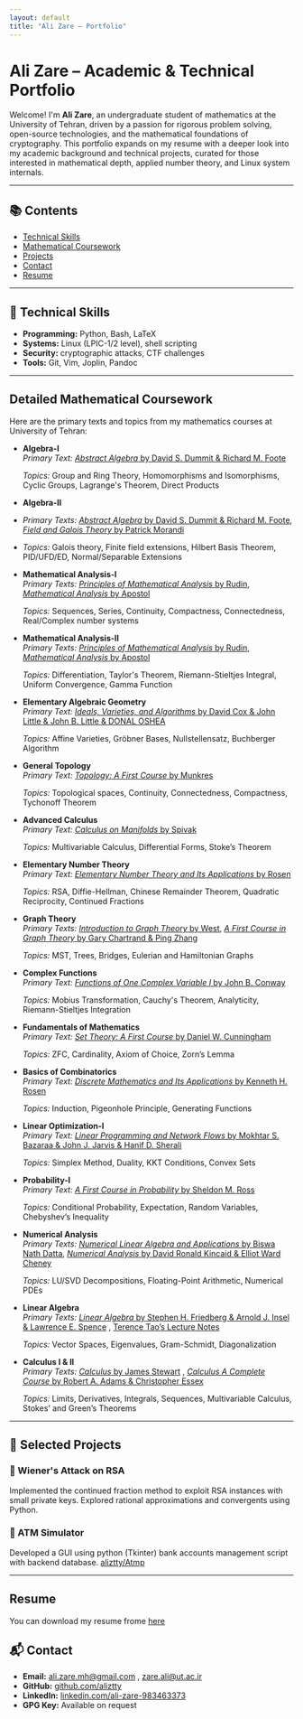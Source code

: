 ```yaml
---
layout: default
title: "Ali Zare – Portfolio"
---
```


# Ali Zare – Academic & Technical Portfolio

Welcome! I'm **Ali Zare**, an undergraduate student of mathematics at the University of Tehran, driven by a passion for rigorous problem solving, open-source technologies, and the mathematical foundations of cryptography. This portfolio expands on my resume with a deeper look into my academic background and technical projects, curated for those interested in mathematical depth, applied number theory, and Linux system internals.

---

## 📚 Contents
- [Technical Skills](#-technical-skills)
- [Mathematical Coursework](#detailed-mathematical-coursework)
- [Projects](#-selected-projects)
- [Contact](#-contact)
- [Resume](#-resume)

----

## 🔧 Technical Skills

- **Programming:** Python, Bash, LaTeX  
- **Systems:** Linux (LPIC-1/2 level), shell scripting  
- **Security:** cryptographic attacks, CTF challenges  
- **Tools:** Git, Vim, Joplin, Pandoc

---

## Detailed Mathematical Coursework

Here are the primary texts and topics from my mathematics courses at University of Tehran:

*  **Algebra-I**  
   *Primary Text:* [*Abstract Algebra* by David S. Dummit & Richard M. Foote](https://www.google.com/books/edition/Abstract_Algebra/KIGbCgAAQBAJ?hl=en&kptab=getbook)

   *Topics:* Group and Ring Theory, Homomorphisms and Isomorphisms, Cyclic Groups, Lagrange's Theorem, Direct Products

*  **Algebra-II**  
*   *Primary Texts:* [*Abstract Algebra* by David S. Dummit & Richard M. Foote](https://www.google.com/books/edition/Abstract_Algebra/KIGbCgAAQBAJ?hl=en&kptab=getbook), [*Field and Galois Theory* by Patrick Morandi](https://www.google.com/books/edition/Field_and_Galois_Theory/x_DjBwAAQBAJ?hl=en&gbpv=0)

*   *Topics:* Galois theory, Finite field extensions, Hilbert Basis Theorem, PID/UFD/ED, Normal/Separable Extensions

* **Mathematical Analysis-I**  
   *Primary Texts:* [*Principles of Mathematical Analysis* by Rudin](https://www.google.com/books/edition/Principles_of_Mathematical_Analysis/yifvAAAAMAAJ?hl=en&gbpv=0&bsq=principal%20of%20mathematical%20analysis%20by%20rudin), [*Mathematical Analysis* by Apostol](https://www.google.com/books/edition/Mathematical_Analysis/ZRK-PAAACAAJ?hl=en)

   *Topics:* Sequences, Series, Continuity, Compactness, Connectedness, Real/Complex number systems

* **Mathematical Analysis-II**  
   *Primary Texts:* [*Principles of Mathematical Analysis* by Rudin](https://www.google.com/books/edition/Principles_of_Mathematical_Analysis/yifvAAAAMAAJ?hl=en&gbpv=0&bsq=principal%20of%20mathematical%20analysis%20by%20rudin), [*Mathematical Analysis* by Apostol](https://www.google.com/books/edition/Mathematical_Analysis/ZRK-PAAACAAJ?hl=en)

   *Topics:* Differentiation, Taylor's Theorem, Riemann-Stieltjes Integral, Uniform Convergence, Gamma Function

* **Elementary Algebraic Geometry**  
   *Primary Text:* [*Ideals, Varieties, and Algorithms* by David Cox & John Little & John B. Little & DONAL OSHEA](https://www.google.com/books/edition/Ideals_Varieties_and_Algorithms/rvHiBwAAQBAJ?hl=en&gbpv=0)

   *Topics:* Affine Varieties, Gröbner Bases, Nullstellensatz, Buchberger Algorithm

* **General Topology**  
   *Primary Text:* [*Topology: A First Course* by Munkres](https://www.google.com/books/edition/Topology/NnCjQgAACAAJ?hl=en)

   *Topics:* Topological spaces, Continuity, Connectedness, Compactness, Tychonoff Theorem

* **Advanced Calculus**  
   *Primary Text:* [*Calculus on Manifolds* by Spivak](https://www.google.com/books/edition/Calculus_on_Manifolds/oMGc3zwvw34C?hl=en&gbpv=0)

   *Topics:* Multivariable Calculus, Differential Forms, Stoke’s Theorem

* **Elementary Number Theory**  
   *Primary Text:* [*Elementary Number Theory and Its Applications* by Rosen](https://www.google.com/books/edition/Elementary_Number_Theory_and_Its_Applica/HOMZAQAAIAAJ?hl=en&gbpv=0&bsq=Elementary%20Number%20Theory%20and%20its%20application%20by%20Kenneth%20H.%20Rosen%20edition%205th)

   *Topics:* RSA, Diffie-Hellman, Chinese Remainder Theorem, Quadratic Reciprocity, Continued Fractions

* **Graph Theory**  
   *Primary Texts:* [*Introduction to Graph Theory* by West](https://www.google.com/books/edition/Introduction_to_Graph_Theory/61gtAAAACAAJ?hl=en), [*A First Course in Graph Theory* by Gary Chartrand & Ping Zhang](https://www.google.com/books/edition/A_First_Course_in_Graph_Theory/ocIr0RHyI8oC?hl=en&gbpv=1&dq=A+first+course+in+graph+theory+by+chartrand+Zhang&printsec=frontcover)

   *Topics:* MST, Trees, Bridges, Eulerian and Hamiltonian Graphs

* **Complex Functions**  
   *Primary Text:* [*Functions of One Complex Variable I* by John B. Conway](https://www.google.com/books/edition/Functions_of_One_Complex_Variable_I/zh_SBwAAQBAJ?hl=en&gbpv=0)

   *Topics:* Mobius Transformation, Cauchy's Theorem, Analyticity, Riemann-Stieltjes Integration

* **Fundamentals of Mathematics**  
   *Primary Text:* [*Set Theory: A First Course* by Daniel W. Cunningham](https://www.google.com/books/edition/Set_Theory/S1GJDAAAQBAJ?hl=en&gbpv=0)

   *Topics:* ZFC, Cardinality, Axiom of Choice, Zorn’s Lemma

* **Basics of Combinatorics**  
   *Primary Text:* [*Discrete Mathematics and Its Applications* by Kenneth H. Rosen](https://www.google.com/books/edition/Discrete_Mathematics_and_Its_Application/efMmtAEACAAJ?hl=en)

   *Topics:* Induction, Pigeonhole Principle, Generating Functions

* **Linear Optimization-I**  
   *Primary Text:* [*Linear Programming and Network Flows* by Mokhtar S. Bazaraa & John J. Jarvis & Hanif D. Sherali](https://www.google.com/books/edition/Linear_Programming_and_Network_Flows/AW9v7GyuncsC?hl=en&gbpv=0)

   *Topics:* Simplex Method, Duality, KKT Conditions, Convex Sets

* **Probability-I**  
   *Primary Text:* [*A First Course in Probability* by Sheldon M. Ross](https://www.google.com/books/edition/A_First_Course_in_Probability/hHgpAQAAMAAJ?hl=en&gbpv=0&bsq=A%20First%20Course%20in%20Probability%20by%20Sheldon%20Ross)

   *Topics:* Conditional Probability, Expectation, Random Variables, Chebyshev’s Inequality

* **Numerical Analysis**  
   *Primary Texts:* [*Numerical Linear Algebra and Applications* by Biswa Nath Datta](https://www.google.com/books/edition/Numerical_Linear_Algebra_and_Application/-tW8-FUoxWwC?hl=en&gbpv=0), [*Numerical Analysis* by David Ronald Kincaid & Elliot Ward Cheney](https://www.google.com/books/edition/Numerical_Analysis/kPDtAp3UZtIC?hl=en&gbpv=0)

   *Topics:* LU/SVD Decompositions, Floating-Point Arithmetic, Numerical PDEs

* **Linear Algebra**  
   *Primary Texts:* [*Linear Algebra* by Stephen H. Friedberg & Arnold J. Insel & Lawrence E. Spence](https://www.google.com/books/edition/Linear_Algebra/HCUlAQAAIAAJ?hl=en&gbpv=0&bsq=Linear%20Algebra%20by%20friedberg) , [Terence Tao’s Lecture Notes](https://terrytao.wordpress.com/wp-content/uploads/2016/12/linear-algebra-notes.pdf)  

   *Topics:* Vector Spaces, Eigenvalues, Gram-Schmidt, Diagonalization

* **Calculus I & II**  
   *Primary Texts:* [*Calculus* by James Stewart](https://search.worldcat.org/title/1422865781) , [*Calculus A Complete Course* by Robert A. Adams & Christopher Essex](https://search.worldcat.org/title/1039886914?oclcNum=1039886914)

   *Topics:* Limits, Derivatives, Integrals, Sequences, Multivariable Calculus, Stokes’ and Green’s Theorems

---

## 🧪 Selected Projects

### 🔐 Wiener's Attack on RSA
Implemented the continued fraction method to exploit RSA instances with small private keys. Explored rational approximations and convergents using Python.  

### 🏧 ATM Simulator
Developed a GUI using python (Tkinter) bank accounts management script with backend database. [aliztty/Atmp](https://github.com/aliztty/Atmp)

---
## Resume
You can download my resume frome [here](resume/resume.pdf)

## 📬 Contact

- **Email:** [ali.zare.mh@gmail.com](mailto:ali.zare.mh@gmail.com) , [zare.ali@ut.ac.ir](mailto:zare.ali@ut.ac.ir)
- **GitHub:** [github.com/aliztty](https://github.com/aliztty)  
- **LinkedIn:** [linkedin.com/ali-zare-983463373](https://linkedin.com/in/ali-zare-983463373)  
- **GPG Key:** Available on request

